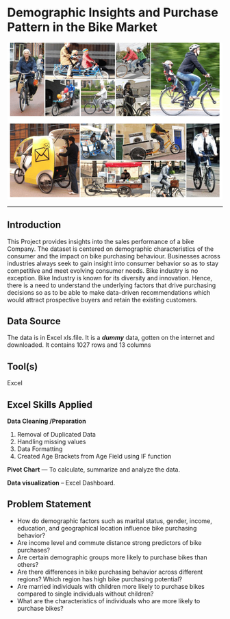 # Demographic Insights and Purchase Pattern in the Bike Market

![](Bike2.png)
___

## Introduction
This Project provides insights into the sales performance of a bike Company. The dataset is centered on demographic characteristics of the consumer and the impact on bike purchasing behaviour.
Businesses across industries always seek to gain insight into consumer behavior so as to stay competitive and meet evolving consumer needs. Bike industry is no exception. 
Bike Industry is known for its diversity and innovation. Hence, there is a need to understand the underlying factors that drive purchasing decisions so as to be able to make data-driven recommendations which would attract prospective buyers and retain the existing customers.

## Data Source
The data is in Excel xls.file. It is a **_dummy_** data, gotten on the internet and downloaded. It contains 1027 rows and 13 columns

## Tool(s)
Excel

## Excel Skills Applied
**Data Cleaning /Preparation**
1. Removal of Duplicated Data 
2. Handling missing values
3. Data Formatting
4. Created Age Brackets from Age Field using IF function
   
**Pivot Chart** — To calculate, summarize and analyze the data.

**Data visualization** – Excel Dashboard.

## Problem Statement
-  How do demographic factors such as marital status, gender, income, education, and geographical location influence bike purchasing behavior?
-  Are income level and commute distance strong predictors of bike purchases?
-  Are certain demographic groups more likely to purchase bikes than others?
-  Are there differences in bike purchasing behavior across different regions? Which region has high bike purchasing potential?
-  Are married individuals with children more likely to purchase bikes compared to single individuals without children?
-  What are the characteristics of individuals who are more likely to purchase bikes?

